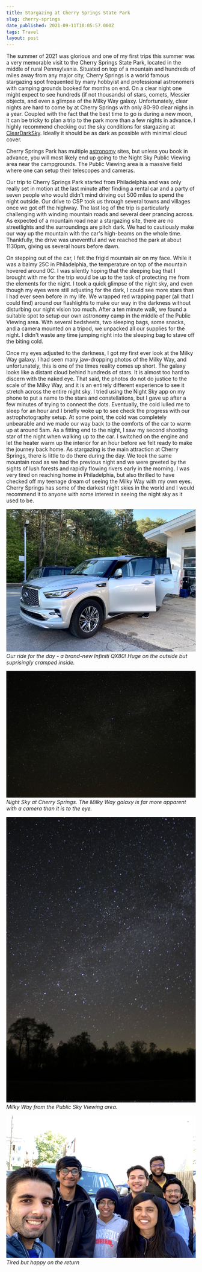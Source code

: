 ```yaml
---
title: Stargazing at Cherry Springs State Park
slug: cherry-springs
date_published: 2021-09-11T10:05:57.000Z
tags: Travel
layout: post
---
```


The summer of 2021 was glorious and one of my first trips this summer was a very memorable visit to the Cherry Springs State Park, located in the middle of rural Pennsylvania. Situated on top of a mountain and hundreds of miles away from any major city, Cherry Springs is a world famous stargazing spot frequented by many hobbyist and professional astronomers with camping grounds booked for months on end. On a clear night one might expect to see hundreds (if not thousands) of stars, comets, Messier objects, and even a glimpse of the Milky Way galaxy. Unfortunately, clear nights are hard to come by at Cherry Springs with only 80-90 clear nighs in a year. Coupled with the fact that the best time to go is during a new moon, it can be tricky to plan a trip to the park more than a few nights in advance. I highly recommend checking out the sky conditions for stargazing at [ClearDarkSky](http://www.cleardarksky.com/c/ChrSprPkPAkey.html). Ideally it should be as dark as possible with minimal cloud cover.

Cherry Springs Park has multiple [astronomy](https://www.dcnr.pa.gov/StateParks/FindAPark/CherrySpringsStatePark/Pages/Stargazing.aspx) sites, but unless you book in advance, you will most likely end up going to the Night Sky Public Viewing area near the campgrounds. The Public Viewing area is a massive field where one can setup their telescopes and cameras.

Our trip to Cherry Springs Park started from Philadelphia and was only really set in motion at the last minute after finding a rental car and a party of seven people who would didn't mind driving out 500 miles to spend the night outside. Our drive to CSP took us through several towns and villages once we got off the highway. The last leg of the trip is particularly challenging with winding mountain roads and several deer prancing across. As expected of a mountain road near a stargazing site, there are no streetlights and the surroundings are pitch dark. We had to cautiously make our way up the mountain with the car's high-beams on the whole time. Thankfully, the drive was uneventful and we reached the park at about 1130pm, giving us several hours before dawn.

On stepping out of the car, I felt the frigid mountain air on my face. While it was a balmy 25C in Philadelphia, the temperature on top of the mountain hovered around 0C. I was silently hoping that the sleeping bag that I brought with me for the trip would be up to the task of protecting me from the elements for the night. I took a quick glimpse of the night sky, and even though my eyes were still adjusting for the dark, I could see more stars than I had ever seen before in my life. We wrapped red wrapping paper (all that I could find) around our flashlights to make our way in the darkness without disturbing our night vision too much. After a ten minute walk, we found a suitable spot to setup our own astronomy camp in the middle of the Public Viewing area. With several bedsheets, two sleeping bags, some snacks, and a camera mounted on a tripod, we unpacked all our supplies for the night. I didn't waste any time jumping right into the sleeping bag to stave off the biting cold.

Once my eyes adjusted to the darkness, I got my first ever look at the Milky Way galaxy. I had seen many jaw-dropping photos of the Milky Way, and unfortunately, this is one of the times reality comes up short. The galaxy looks like a distant cloud behind hundreds of stars. It is almost too hard to discern with the naked eye. That said, the photos do not do justice to the scale of the Milky Way, and it is an entirely different experience to see it stretch across the entire night sky. I tried using the Night Sky app on my phone to put a name to the stars and constellations, but I gave up after a few minutes of trying to connect the dots. Eventually, the cold lulled me to sleep for an hour and I briefly woke up to see check the progress with our astrophotography setup. At some point, the cold was completely unbearable and we made our way back to the comforts of the car to warm up at around 5am. As a fitting end to the night, I saw my second shooting star of the night when walking up to the car. I switched on the engine and let the heater warm up the interior for an hour before we felt ready to make the journey back home. As stargazing is the main attraction at Cherry Springs, there is little to do there during the day. We took the same mountain road as we had the previous night and we were greeted by the sights of lush forests and rapidly flowing rivers early in the morning. I was very tired on reaching home in Philadelphia, but also thrilled to have checked off my teenage dream of seeing the Milky Way with my own eyes. Cherry Springs has some of the darkest night skies in the world and I would recommend it to anyone with some interest in seeing the night sky as it used to be. 


![](/content/images/2021/IMG_7574.jpg)
*Our ride for the day - a brand-new Infiniti QX80! Huge on the outside but suprisingly cramped inside.*

![](/content/images/2021/IMG_8859.jpg)
*Night Sky at Cherry Springs. The Milky Way galaxy is far more apparent with a camera than it is to the eye.*

![](/content/images/2021/IMG_8868.jpg)
*Milky Way from the Public Sky Viewing area.*

![](/content/images/2021/IMG_7579.jpg)
*Tired but happy on the return*
